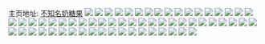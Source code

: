 主页地址: [不知名奶糖果](https://weibo.com/u/6115060063) 
![](https://wx4.sinaimg.cn/mw2000/006FQat1ly1h9loopii25j33402c01l0.jpg) 
![](https://wx4.sinaimg.cn/mw2000/006FQat1ly1h9loojv35zj30hs0npab4.jpg) 
![](https://wx4.sinaimg.cn/mw2000/006FQat1ly1h9lor530qgj31400u0n3l.jpg) 
![](https://wx4.sinaimg.cn/mw2000/006FQat1ly1h9loost2vuj32c0340x6q.jpg) 
![](https://wx4.sinaimg.cn/mw2000/006FQat1ly1h9loox2uy9j33402c0b2c.jpg) 
![](https://wx4.sinaimg.cn/mw2000/006FQat1ly1h9lop3aworj32802yoe84.jpg) 
![](https://wx4.sinaimg.cn/mw2000/006FQat1ly1h9loojhl1tj31hc0on4bj.jpg) 
![](https://wx4.sinaimg.cn/mw2000/006FQat1ly1h9looiotqzj33k02o0x6q.jpg) 
![](https://wx4.sinaimg.cn/mw2000/006FQat1ly1h9lookolmkj31hc0onqib.jpg) 
![](https://wx4.sinaimg.cn/mw2000/006FQat1ly1h9gc5oozvrj32c0340x6q.jpg) 
![](https://wx4.sinaimg.cn/mw2000/006FQat1ly1h95pisdkilj31hc0onqeh.jpg) 
![](https://wx4.sinaimg.cn/mw2000/006FQat1ly1h95pit3h7fj31hc0on7eo.jpg) 
![](https://wx4.sinaimg.cn/mw2000/006FQat1ly1h8u8jvtiipj33402c07wi.jpg) 
![](https://wx4.sinaimg.cn/mw2000/006FQat1ly1h8u8jwtw6qj33k02o0npd.jpg) 
![](https://wx4.sinaimg.cn/mw2000/006FQat1ly1h825gyhnqtj33k02o01l0.jpg) 
![](https://wx4.sinaimg.cn/mw2000/006FQat1ly1h825h8hhfwj33k02o07wi.jpg) 
![](https://wx4.sinaimg.cn/mw2000/006FQat1ly1h824og14d4j32o02o0npd.jpg) 
![](https://wx4.sinaimg.cn/mw2000/006FQat1ly1h825hgjt1wj32o03k0hdu.jpg) 
![](https://wx4.sinaimg.cn/mw2000/006FQat1ly1h7onrwdk5sj30hs0ma75t.jpg) 
![](https://wx4.sinaimg.cn/mw2000/006FQat1ly1h7onx1bksxj30hs0mg75c.jpg) 
![](https://wx4.sinaimg.cn/mw2000/006FQat1ly1h7821xvw2aj30u00sywjz.jpg) 
![](https://wx4.sinaimg.cn/mw2000/006FQat1ly1h7821zqiktj32c03404qq.jpg) 
![](https://wx4.sinaimg.cn/mw2000/006FQat1ly1h4x5w5g9o0j30u00u0jtf.jpg) 
![](https://wx4.sinaimg.cn/mw2000/006FQat1ly1h4twf2rhvoj31400u0gpa.jpg) 
![](https://wx4.sinaimg.cn/mw2000/006FQat1ly1h4mkh4mgm2j30hs0hsq4g.jpg) 
![](https://wx4.sinaimg.cn/mw2000/006FQat1ly1h3rrpg2pfnj313k0m9gol.jpg) 
![](https://wx4.sinaimg.cn/mw2000/006FQat1ly1h3rrpgaxmwj311j0l341c.jpg) 
![](https://wx4.sinaimg.cn/mw2000/006FQat1ly1gvae4tvcm1j6140140wo902.jpg) 
![](https://wx4.sinaimg.cn/mw2000/006FQat1ly1gvae9ajng7j614014010z02.jpg) 
![](https://wx4.sinaimg.cn/mw2000/006FQat1ly1gt9ommhe3mj30u0140tdo.jpg) 
![](https://wx4.sinaimg.cn/mw2000/006FQat1ly1gt9on0ejlmj335s2dc7wi.jpg) 
![](https://wx4.sinaimg.cn/mw2000/006FQat1ly1gt9omtvgv5j335s35skjn.jpg) 
![](https://wx4.sinaimg.cn/mw2000/006FQat1ly1gt9oow1pj6j335s2dc4qr.jpg) 
![](https://wx4.sinaimg.cn/mw2000/006FQat1ly1grrfc4cceqj31sk2407wj.jpg) 
![](https://wx4.sinaimg.cn/mw2000/006FQat1ly1gr2gbiq2nnj32bm2tce83.jpg) 
![](https://wx4.sinaimg.cn/mw2000/006FQat1ly1gorsajyu8rj30hs0iimyi.jpg) 
![](https://wx4.sinaimg.cn/mw2000/006FQat1ly1gniwf0fdpyj33402c0u10.jpg) 
![](https://wx4.sinaimg.cn/mw2000/006FQat1ly1gniwf27phjj33402c0e81.jpg) 
![](https://wx4.sinaimg.cn/mw2000/006FQat1ly1gniwf4xottj33402c0u0y.jpg) 
![](https://wx4.sinaimg.cn/mw2000/006FQat1ly1gniwewpfl8j33402c0x6s.jpg) 
![](https://wx4.sinaimg.cn/mw2000/006FQat1ly1gm7g1ctq09j32c02c0kjm.jpg) 
![](https://wx4.sinaimg.cn/mw2000/006FQat1ly1gi2xujstq7j33k02o0hdu.jpg) 
![](https://wx4.sinaimg.cn/mw2000/006FQat1ly1ghg81exlhnj33402c07wh.jpg) 
![](https://wx4.sinaimg.cn/mw2000/006FQat1ly1ghg81gwed4j32c0340npe.jpg) 
![](https://wx4.sinaimg.cn/mw2000/006FQat1ly1ghdwqtnp36j33402c0kjp.jpg) 
![](https://wx4.sinaimg.cn/mw2000/006FQat1ly1ghdwqv58c2j31400u0am4.jpg) 
![](https://wx4.sinaimg.cn/mw2000/006FQat1ly1ghdwqvem4zj30u0140n37.jpg) 
![](https://wx4.sinaimg.cn/mw2000/006FQat1ly1ghdwqw5q7hj32c0340x6p.jpg) 
![](https://wx4.sinaimg.cn/mw2000/006FQat1ly1gg34kdmzm9j33k02o0u0x.jpg) 
![](https://wx4.sinaimg.cn/mw2000/006FQat1ly1gg34n30erjj30u00u041q.jpg) 
![](https://wx4.sinaimg.cn/mw2000/006FQat1ly1gc7u4qmbq2j32o02o0x6u.jpg) 
![](https://wx4.sinaimg.cn/mw2000/006FQat1ly1gc7u6b0vbrj33k02o0x6x.jpg) 
![](https://wx4.sinaimg.cn/mw2000/006FQat1ly1g08jbvqqboj30u00u0776.jpg) 
![](https://wx4.sinaimg.cn/mw2000/006FQat1ly1g08jcr5xi2j30u00u0abm.jpg) 
![](https://wx4.sinaimg.cn/mw2000/006FQat1ly1g08jbwelz5j30u00u076h.jpg) 
![](https://wx4.sinaimg.cn/mw2000/006FQat1ly1g08jbx0ywwj30u00u0di9.jpg) 
![](https://wx4.sinaimg.cn/mw2000/006FQat1ly1g08jhfafh7j30u00u0mzw.jpg) 
![](https://wx4.sinaimg.cn/mw2000/006FQat1ly1g08jbxnicsj30u00u0jsz.jpg) 
![](https://wx4.sinaimg.cn/mw2000/006FQat1ly1g08jc0b33zj30u00u0jv3.jpg) 
![](https://wx4.sinaimg.cn/mw2000/006FQat1ly1g08jc1ns9ej30u00u0dm3.jpg) 
![](https://wx4.sinaimg.cn/mw2000/006FQat1ly1g08jbz06zcj30u00u0acp.jpg) 
